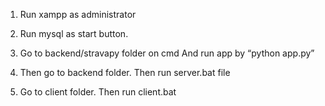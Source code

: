 1.	Run xampp as administrator
 
2.	Run mysql as start button.

3.	Go to backend/stravapy folder on cmd
And run app by “python app.py” 

4.	Then go to backend folder. Then run server.bat file
5.	Go to client folder. Then run client.bat


